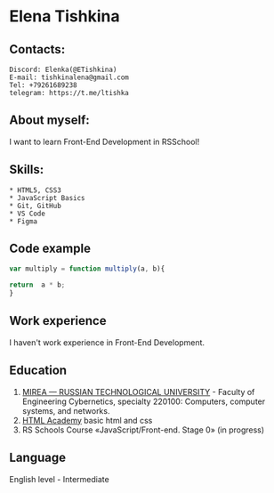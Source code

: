 # Elena Tishkina

## Contacts:

    Discord: Elenka(@ETishkina)
    E-mail: tishkinalena@gmail.com
    Tel: +79261689238
    telegram: https://t.me/ltishka

## About myself:

I want to learn Front-End Development in RSSchool!  

## Skills:

    * HTML5, CSS3
    * JavaScript Basics
    * Git, GitHub
    * VS Code
    * Figma


## Code example
```javascript
var multiply = function multiply(a, b){

return  a * b;
}
```

## Work experience

I haven't work experience in Front-End Development.

## Education

1. [MIREA — RUSSIAN TECHNOLOGICAL UNIVERSITY](https://english.mirea.ru/) - Faculty of Engineering Cybernetics, specialty 220100: Computers, computer systems, and networks.
2. [HTML Academy](https://htmlacademy.ru/) basic html and css
3. RS Schools Course «JavaScript/Front-end. Stage 0» (in progress)

## Language

English level - Intermediate